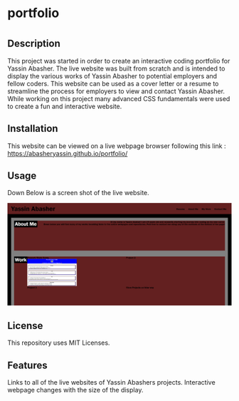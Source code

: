 # portfolio
# <Yassin Abasher Portfolio>

## Description
 
This project was started in order to create an interactive coding portfolio for Yassin Abasher. The live website was built from scratch and is intended to display the various works of Yassin Abasher to potential employers and fellow coders. This website can be used as a cover letter or a resume to streamline the process for employers to view and contact Yassin Abasher. While working on this project many advanced CSS fundamentals were used to create a fun and interactive website. 

## Installation

This website can be viewed on a live webpage browser following this link : https://abasheryassin.github.io/portfolio/

## Usage

Down Below is a screen shot of the live website.

![alt text](assets/images/Portfolio.png)

## License

This repository uses MIT Licenses.

## Features

Links to all of the live websites of Yassin Abashers projects.
Interactive webpage changes with the size of the display.
